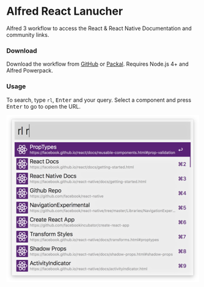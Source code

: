 # Alfred React Lanucher

Alfred 3 workflow to access the React & React Native Documentation and community links.

### Download

Download the workflow from [GitHub](https://github.com/winkerVSbecks/alfred-react-launcher/releases/download/v1.0.0/react-launcher.alfredworkflow) or [Packal](http://www.packal.org/workflow/react-launcher).
Requires Node.js 4+ and Alfred Powerpack.

### Usage

To search, type `rl`, <kbd>Enter</kbd> and your query. Select a component and press <kbd>Enter</kbd> to go to open the URL.

<img src="screenshot.png" width="611" />
